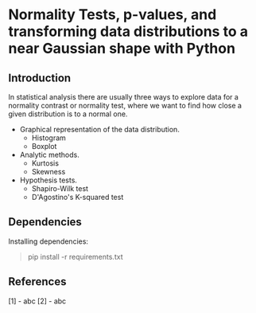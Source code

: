 
# Normality Tests, p-values, and transforming data distributions to a near Gaussian shape with Python

## Introduction
In statistical analysis there are usually three ways to explore data for a normality contrast or normality test, where we want to find how close a given distribution is to a normal one.
- Graphical representation of the data distribution.
  - Histogram
  - Boxplot
- Analytic methods.
  - Kurtosis
  - Skewness
- Hypothesis tests.
  - Shapiro-Wilk test
  - D'Agostino's K-squared test


## Dependencies
Installing dependencies:
> pip install -r requirements.txt

## References
[1] - abc
[2] - abc